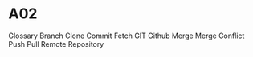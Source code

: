# A02





Glossary 
Branch
Clone
Commit
Fetch
GIT
Github
Merge
Merge Conflict
Push
Pull
Remote
Repository
